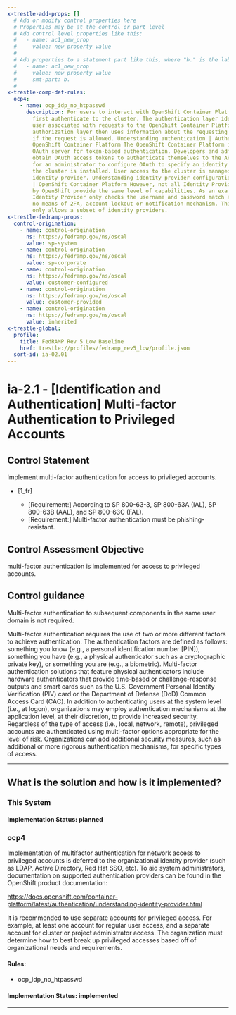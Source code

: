 ```yaml
---
x-trestle-add-props: []
  # Add or modify control properties here
  # Properties may be at the control or part level
  # Add control level properties like this:
  #   - name: ac1_new_prop
  #     value: new property value
  #
  # Add properties to a statement part like this, where "b." is the label of the target statement part
  #   - name: ac1_new_prop
  #     value: new property value
  #     smt-part: b.
  #
x-trestle-comp-def-rules:
  ocp4:
    - name: ocp_idp_no_htpasswd
      description: For users to interact with OpenShift Container Platform, they must
        first authenticate to the cluster. The authentication layer identifies the
        user associated with requests to the OpenShift Container Platform API. The
        authorization layer then uses information about the requesting user to determine
        if the request is allowed. Understanding authentication | Authentication |
        OpenShift Container Platform The OpenShift Container Platform includes a built-in
        OAuth server for token-based authentication. Developers and administrators
        obtain OAuth access tokens to authenticate themselves to the API. It is recommended
        for an administrator to configure OAuth to specify an identity provider after
        the cluster is installed. User access to the cluster is managed through the
        identity provider. Understanding identity provider configuration | Authentication
        | OpenShift Container Platform However, not all Identity Providers supported
        by OpenShift provide the same level of capabilities. As an example, the htpasswd
        Identity Provider only checks the username and password match and provides
        no means of 2FA, account lockout or notification mechanism. This rule therefore
        only allows a subset of identity providers.
x-trestle-fedramp-props:
  control-origination:
    - name: control-origination
      ns: https://fedramp.gov/ns/oscal
      value: sp-system
    - name: control-origination
      ns: https://fedramp.gov/ns/oscal
      value: sp-corporate
    - name: control-origination
      ns: https://fedramp.gov/ns/oscal
      value: customer-configured
    - name: control-origination
      ns: https://fedramp.gov/ns/oscal
      value: customer-provided
    - name: control-origination
      ns: https://fedramp.gov/ns/oscal
      value: inherited
x-trestle-global:
  profile:
    title: FedRAMP Rev 5 Low Baseline
    href: trestle://profiles/fedramp_rev5_low/profile.json
  sort-id: ia-02.01
---
```


# ia-2.1 - \[Identification and Authentication\] Multi-factor Authentication to Privileged Accounts

## Control Statement

Implement multi-factor authentication for access to privileged accounts.

- \[1_fr\]

  - \[Requirement:\] According to SP 800-63-3, SP 800-63A (IAL), SP 800-63B (AAL), and SP 800-63C (FAL).
  - \[Requirement:\] Multi-factor authentication must be phishing-resistant.

## Control Assessment Objective

multi-factor authentication is implemented for access to privileged accounts.

## Control guidance

Multi-factor authentication to subsequent components in the same user domain is not required.

Multi-factor authentication requires the use of two or more different factors to achieve authentication. The authentication factors are defined as follows: something you know (e.g., a personal identification number [PIN]), something you have (e.g., a physical authenticator such as a cryptographic private key), or something you are (e.g., a biometric). Multi-factor authentication solutions that feature physical authenticators include hardware authenticators that provide time-based or challenge-response outputs and smart cards such as the U.S. Government Personal Identity Verification (PIV) card or the Department of Defense (DoD) Common Access Card (CAC). In addition to authenticating users at the system level (i.e., at logon), organizations may employ authentication mechanisms at the application level, at their discretion, to provide increased security. Regardless of the type of access (i.e., local, network, remote), privileged accounts are authenticated using multi-factor options appropriate for the level of risk. Organizations can add additional security measures, such as additional or more rigorous authentication mechanisms, for specific types of access.

______________________________________________________________________

## What is the solution and how is it implemented?

<!-- For implementation status enter one of: implemented, partial, planned, alternative, not-applicable -->

<!-- Note that the list of rules under ### Rules: is read-only and changes will not be captured after assembly to JSON -->

### This System

<!-- Add implementation prose for the main This System component for control: ia-2.1 -->

#### Implementation Status: planned

### ocp4

Implementation of multifactor authentication for network
access to privileged accounts is deferred to the
organizational identity provider (such as
LDAP, Active Directory, Red Hat SSO, etc).
To aid system administrators, documentation on
supported authentication providers can be found in the
OpenShift product documentation:

https://docs.openshift.com/container-platform/latest/authentication/understanding-identity-provider.html

It is recommended to use separate accounts for privileged access. For example, at least one account for regular user
access, and a separate account for cluster or project administrator access.
The organization must determine how to best break up privileged accesses based off of organizational
needs and requirements.

#### Rules:

  - ocp_idp_no_htpasswd

#### Implementation Status: implemented

______________________________________________________________________
